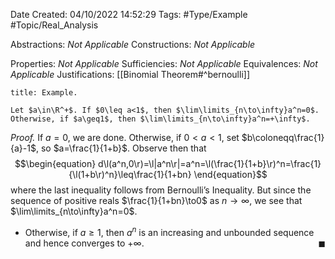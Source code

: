 <div class="topSpace"></div>

Date Created: 04/10/2022 14:52:29
Tags: #Type/Example #Topic/Real_Analysis

Abstractions: <i>Not Applicable</i>
Constructions: <i>Not Applicable</i>

Properties: <i>Not Applicable</i>
Sufficiencies: <i>Not Applicable</i>
Equivalences: <i>Not Applicable</i>
Justifications: [[Binomial Theorem#^bernoulli]]

``` ad-Example
title: Example.

Let $a\in\R^+$. If $0\leq a<1$, then $\lim\limits_{n\to\infty}a^n=0$. Otherwise, if $a\geq1$, then $\lim\limits_{n\to\infty}a^n=+\infty$.

```

<i>Proof.</i> If $a=0$, we are done. Otherwise, if $0<a<1$, set $b\coloneqq\frac{1}{a}-1$, so $a=\frac{1}{1+b}$. Observe then that
$$\begin{equation}
    d\l(a^n,0\r)=\l|a^n\r|=a^n=\l(\frac{1}{1+b}\r)^n=\frac{1}{\l(1+b\r)^n}\leq\frac{1}{1+bn}
\end{equation}$$
where the last inequality follows from Bernoulli’s Inequality. But since the sequence of positive reals $\frac{1}{1+bn}\to0$ as $n\to\infty$, we see that $\lim\limits_{n\to\infty}a^n=0$.
* Otherwise, if $a\geq1$, then $a^n$ is an increasing and unbounded sequence and hence converges to $+\infty$.<span style="float:right;">$\blacksquare$</span>
